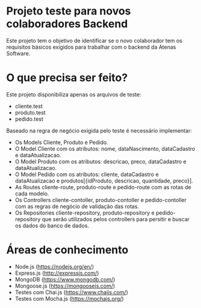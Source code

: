 # Projeto teste para novos colaboradores Backend

Este projeto tem o objetivo de identificar se o novo colaborador tem os requisitos básicos exigidos para trabalhar com o backend da Atenas Software.

# O que precisa ser feito?

Este projeto disponibiliza apenas os arquivos de teste:
- cliente.test
- produto.test
- pedido.test

Baseado na regra de negócio exigida pelo teste é necessário implementar:
- Os Models Cliente, Produto e Pedido.
- O Model Cliente com os atributos: nome, dataNascimento, dataCadastro e dataAtualizacao.
- O Model Produto com os atributos: descricao, preco, dataCadastro e dataAtualizacao.
- O Model Pedido com os atributos: cliente, dataCadastro e dataAtualizacao e produtos[{idProduto, descricao, quantidade, preco}].
- As Routes cliente-route, produto-route e pedido-route com as rotas de cada modelo.
- Os Controllers cliente-contoller, produto-contoller e pedido-contoller com as regras de negócio de validação das rotas.
- Os Repositories cliente-repository, produto-repository e pedido-repository que serão utilizados pelos controllers para persitir e buscar os dados do banco de dados.

# Áreas de conhecimento

- Node.js (https://nodejs.org/en/)
- Express.js (http://expressjs.com/)
- MongoDB (https://www.mongodb.com/)
- Mongoose.js (https://mongoosejs.com/)
- Testes com Chai.js (https://www.chaijs.com/)
- Testes com Mocha.js (https://mochajs.org/)

